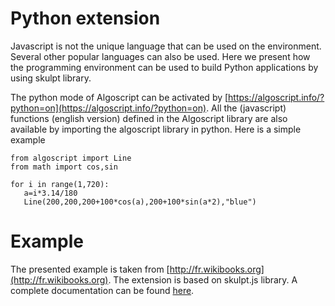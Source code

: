 Python extension
=======================
Javascript is not the unique language that can be used on the environment. Several other popular languages can also be used. Here we present how the programming environment can be used to build Python applications by using skulpt library. 

The python mode of Algoscript can be activated by [https://algoscript.info/?python=on](https://algoscript.info/?python=on).
All the (javascript) functions (english version) defined in the Algoscript library are also available by importing the algoscript library in python. Here is a simple example

	from algoscript import Line
	from math import cos,sin
	
	for i in range(1,720):
  	   a=i*3.14/180
	   Line(200,200,200+100*cos(a),200+100*sin(a*2),"blue")


# Example

The presented example is taken from [http://fr.wikibooks.org](http://fr.wikibooks.org).
The extension is based on skulpt.js library. A complete documentation can be found [here](http://www.skulpt.org/ "Skulpt.js").
